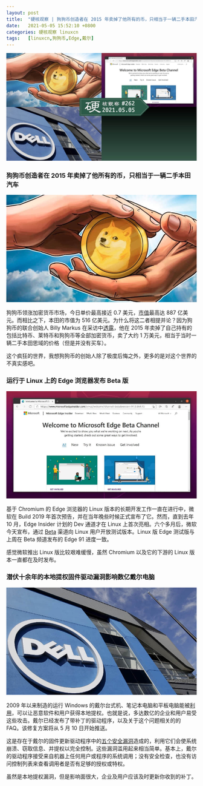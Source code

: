 ```yaml
---
layout: post
title:	"硬核观察 | 狗狗币创造者在 2015 年卖掉了他所有的币，只相当于一辆二手本田汽车"
date:	2021-05-05 15:52:10 +0800 
categories:	硬核观察 linuxcn 
tags:	[linuxcn,狗狗币,Edge,戴尔]
---
```



![](/Asserts/Images/album/202105/05/155044gsg47rr5sb5uossz.jpg)


### 狗狗币创造者在 2015 年卖掉了他所有的币，只相当于一辆二手本田汽车


![](/Asserts/Images/album/202105/05/155102hgu4rfhkrptnc44f.jpg)


狗狗币领涨加密货币市场，今日单价最高接近 0.7 美元，[市值](https://coinmarketcap.com/zh/currencies/dogecoin/)最高达 887 亿美元。而相比之下，本田的市值为 516 亿美元。为什么将这二者相提并论？因为狗狗币的联合创始人 Billy Markus 在采访中[透露](http://www.benzinga.com/markets/cryptocurrency/21/03/20158912/exclusive-dogecoin-creator-says-what-sets-meme-crypto-apart-from-thousands-of-failed-coins)，他在 2015 年卖掉了自己持有的包括比特币、莱特币和狗狗币等全部加密货币，卖了大约 1 万美元，相当于当时一辆二手本田思域的价格（但是并没有买车）。


这个疯狂的世界，我想狗狗币的创始人除了极度后悔之外，更多的是对这个世界的不真实感吧。


### 运行于 Linux 上的 Edge 浏览器发布 Beta 版


![](/Asserts/Images/album/202105/05/155124q5cirs5cksqk3rik.jpg)


基于 Chromium 的 Edge 浏览器的 Linux 版本的长期开发工作一直在进行中，微软在 Build 2019 年首次预告，并在当年晚些时候正式宣布了它。然而，直到去年 10 月，Edge Insider 计划的 Dev 通道才在 Linux 上首次亮相。六个多月后，微软今天宣布，通过 [Beta](https://www.microsoftedgeinsider.com/en-us/download) 渠道向 Linux 用户开放测试版本。Linux 版 Edge 测试版与上周在 Beta 频道发布的 Edge 91 进度一致。


感觉微软推出 Linux 版比较艰难缓慢，虽然 Chromium 以及它的下游的 Linux 版本一直都在及时发布。


### 潜伏十余年的本地提权固件驱动漏洞影响数亿戴尔电脑


![](/Asserts/Images/album/202105/05/155136q7ryks66zrkuuzrx.jpg)


2009 年以来制造的运行 Windows 的戴尔台式机、笔记本电脑和平板电脑能被[利用](https://www.theregister.com/2021/05/04/dell_driver_flaw/)，可以让恶意软件和用户获得本地提权。也就是说，多达数亿的企业和用户易受这些攻击。戴尔已经发布了带补丁的驱动程序，以及关于这个问题相关的的 FAQ。该修复方案将从 5 月 10 日开始推送。


这是存在于戴尔的固件更新驱动程序中的[五个安全漏洞](https://nvd.nist.gov/vuln/detail/CVE-2021-21551)造成的，利用它们会使系统崩溃、窃取信息、并提权以完全控制。这些漏洞滥用起来相当简单。基本上，戴尔的驱动程序接受来自机器上任何用户或程序的系统调用；没有安全检查，也没有访问控制列表来查看调用者是否有足够的授权或特权。


虽然是本地提权漏洞，但是影响面很大，企业及用户应该及时更新你收到的补丁。
